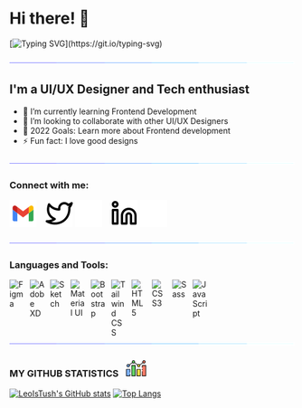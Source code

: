 # Hi there! 👋 

[![Typing SVG](https://readme-typing-svg.herokuapp.com?font=Architects+Daughter&size=30&color=7AF79A&lines=Lawson+Osuji+here...;I'm+a+UI+/+UX+Designer;I'm+available+for+jobs;)](https://git.io/typing-svg)

![line](./img/line.gif)

## I'm a UI/UX Designer and Tech enthusiast

- 🌱 I’m currently learning Frontend Development
- 👯 I’m looking to collaborate with other UI/UX Designers
- 🥅 2022 Goals: Learn more about Frontend development
- ⚡ Fun fact: I love good designs

![line](./img/line.gif)

### Connect with me:
[![thahybreed@gmail.com](./img/gmail.svg)](mailto:thahybreed@gmail.com)
&nbsp;&nbsp;
[![website](./img/twitter-light.svg)](https://twitter.com/lawsonosuji#gh-light-mode-only)
[![website](./img/twitter-dark.svg)](https://twitter.com/lawsonosuji#gh-dark-mode-only)
&nbsp;&nbsp;
[![website](./img/linkedin-light.svg)](https://linkedin.com/in/lawson-osuji#gh-light-mode-only)
[![website](./img/linkedin-dark.svg)](https://linkedin.com/in/lawson-osuji#gh-dark-mode-only)
&nbsp;&nbsp;

![line](./img/line.gif)

### Languages and Tools:

[<img align="left" alt="Figma" width="26px" src="https://cdn.jsdelivr.net/gh/devicons/devicon/icons/figma/figma-original.svg" style="padding-right:10px;" />](https://www.figma.com/)
[<img align="left" alt="Adobe XD" width="26px" src="https://cdn.jsdelivr.net/gh/devicons/devicon/icons/xd/xd-plain.svg" style="padding-right:10px;" />](https://helpx.adobe.com/xd/get-started.html)
[<img align="left" alt="Sketch" width="26px" src="https://cdn.jsdelivr.net/gh/devicons/devicon/icons/sketch/sketch-original.svg" style="padding-right:10px;" />](https://www.sketch.com/)
[<img align="left" alt="Material UI" width="26px" src="https://cdn.jsdelivr.net/gh/devicons/devicon/icons/materialui/materialui-original.svg" style="padding-right:10px;" />](https://mui.com/)
[<img align="left" alt="Bootstrap" width="26px" src="https://cdn.jsdelivr.net/gh/devicons/devicon/icons/bootstrap/bootstrap-original.svg" style="padding-right:10px;" />](https://getbootstrap.com/)
[<img align="left" alt="Tailwind CSS" width="26px" src="https://cdn.jsdelivr.net/gh/devicons/devicon/icons/tailwindcss/tailwindcss-original-wordmark.svg" style="padding-right:10px;" />](https://tailwindcss.com/)
[<img align="left" alt="HTML5" width="26px" src="https://cdn.jsdelivr.net/gh/devicons/devicon/icons/html5/html5-original.svg" style="padding-right:10px;" />](https://www.w3schools.com/html/)
[<img align="left" alt="CSS3" width="26px" src="https://cdn.jsdelivr.net/gh/devicons/devicon/icons/css3/css3-original.svg" style="padding-right:10px;" />](https://www.w3schools.com/css/)
[<img align="left" alt="Sass" width="26px" src="https://cdn.jsdelivr.net/gh/devicons/devicon/icons/sass/sass-original.svg" style="padding-right:10px;" />](https://sass-lang.com/)
[<img align="left" alt="JavaScript" width="26px" src="https://cdn.jsdelivr.net/gh/devicons/devicon/icons/javascript/javascript-original.svg" style="padding-right:10px;" />](https://www.javascript.com/)


<br />
<br />

![line](./img/line.gif)

### MY GITHUB STATISTICS &nbsp; <img src="./img/statistics.png" height="30" align="justify"/>

[![LeoIsTush's GitHub stats](https://github-readme-stats.vercel.app/api?username=leoistush&count_private=true&hide_title=true&show_icons=true&hide_border=true&theme=nightowl&bg_color=161B22)](https://github.com/leoistush/github-readme-stats)
[![Top Langs](https://github-readme-stats.vercel.app/api/top-langs/?username=leoistush&card_width=250&langs_count=6&hide_border=true&layout=compact&theme=nightowl&bg_color=161B22)](https://github.com/leoistush/github-readme-stats)


[twitter]: https://twitter.com/leoistush
[instagram]: https://instagram.com/leoistush
[linkedin]: https://linkedin.com/in/lawson-osuji
